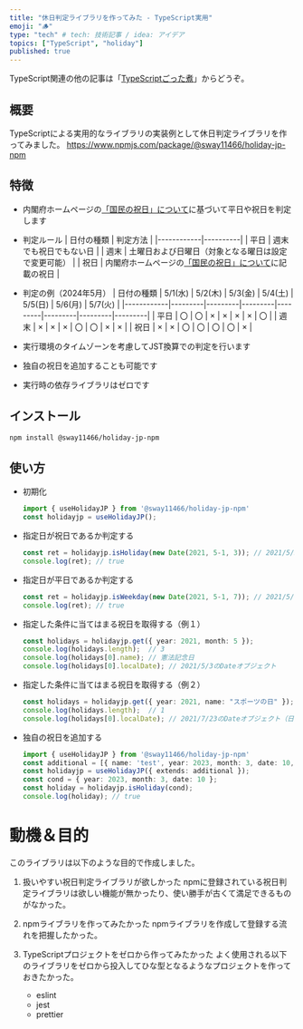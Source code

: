 ```yaml
---
title: "休日判定ライブラリを作ってみた - TypeScript実用"
emoji: "🪵"
type: "tech" # tech: 技術記事 / idea: アイデア
topics: ["TypeScript", "holiday"]
published: true
---
```

TypeScript関連の他の記事は「[TypeScriptごった煮](https://zenn.dev/sway/articles/ts_index_list)」からどうぞ。


## 概要

TypeScriptによる実用的なライブラリの実装例として休日判定ライブラリを作ってみました。
https://www.npmjs.com/package/@sway11466/holiday-jp-npm


## 特徴

- 内閣府ホームページの[「国民の祝日」について](https://www8.cao.go.jp/chosei/shukujitsu/gaiyou.html)に基づいて平日や祝日を判定します

-   判定ルール
    | 日付の種類 | 判定方法 |
    |------------|----------|
    | 平日 | 週末でも祝日でもない日 |
    | 週末 | 土曜日および日曜日（対象となる曜日は設定で変更可能） |
    | 祝日 | 内閣府ホームページの[「国民の祝日」について](https://www8.cao.go.jp/chosei/shukujitsu/gaiyou.html)に記載の祝日 |

-   判定の例（2024年5月）
    | 日付の種類 | 5/1(水) | 5/2(木) | 5/3(金) | 5/4(土) | 5/5(日) | 5/6(月) | 5/7(火) |
    |------------|---------|---------|---------|---------|---------|---------|---------|
    | 平日 | 〇 | 〇 | × | × | × | × | 〇 |
    | 週末 | × | × | × | 〇 | 〇 | × | × |
    | 祝日 | × | × | 〇 | 〇 | 〇 | 〇 | × |

- 実行環境のタイムゾーンを考慮してJST換算での判定を行います

- 独自の祝日を追加することも可能です

- 実行時の依存ライブラリはゼロです


## インストール

```bash
npm install @sway11466/holiday-jp-npm
```


## 使い方

-   初期化
    ```typescript
    import { useHolidayJP } from '@sway11466/holiday-jp-npm'
    const holidayjp = useHolidayJP();
    ```
-   指定日が祝日であるか判定する
    ```typescript
    const ret = holidayjp.isHoliday(new Date(2021, 5-1, 3)); // 2021/5/3 憲法記念日
    console.log(ret); // true
    ```
-   指定日が平日であるか判定する
    ```typescript
    const ret = holidayjp.isWeekday(new Date(2021, 5-1, 7)); // 2021/5/7 平日
    console.log(ret); // true
    ```
-   指定した条件に当てはまる祝日を取得する（例１）
    ```typescript
    const holidays = holidayjp.get({ year: 2021, month: 5 });
    console.log(holidays.length);  // 3
    console.log(holidays[0].name); // 憲法記念日
    console.log(holidays[0].localDate); // 2021/5/3のDateオブジェクト
    ```
-   指定した条件に当てはまる祝日を取得する（例２）
    ```typescript
    const holidays = holidayjp.get({ year: 2021, name: "スポーツの日" });
    console.log(holidays.length);  // 1
    console.log(holidays[0].localDate); // 2021/7/23のDateオブジェクト（日本オリンピックによる特別対応日）
    ```
-   独自の祝日を追加する
    ```typescript
    import { useHolidayJP } from '@sway11466/holiday-jp-npm'
    const additional = [{ name: 'test', year: 2023, month: 3, date: 10, localDate: new Date('2023-03-10T00:00:00+09:00') }]; // 金曜日
    const holidayjp = useHolidayJP({ extends: additional });
    const cond = { year: 2023, month: 3, date: 10 };
    const holiday = holidayjp.isHoliday(cond);
    console.log(holiday); // true
    ```


# 動機＆目的

このライブラリは以下のような目的で作成しました。

1. 扱いやすい祝日判定ライブラリが欲しかった
   npmに登録されている祝日判定ライブラリは欲しい機能が無かったり、使い勝手が古くて満足できるものがなかった。

1. npmライブラリを作ってみたかった
   npmライブラリを作成して登録する流れを把握したかった。

1. TypeScriptプロジェクトをゼロから作ってみたかった
   よく使用される以下のライブラリをゼロから投入してひな型となるようなプロジェクトを作っておきたかった。
   - eslint
   - jest
   - prettier
